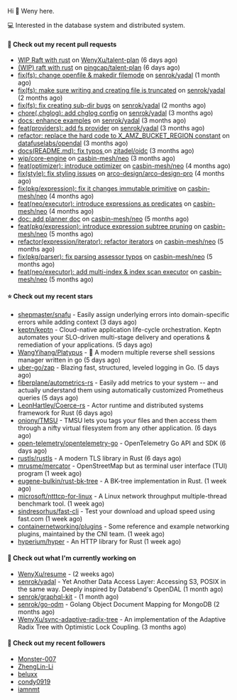 Hi 👋 Weny here.

💻 Interested in the database system and distributed system.

#### 🔨 Check out my recent pull requests

- [WIP Raft with rust](https://github.com/WenyXu/talent-plan/pull/1) on [WenyXu/talent-plan](https://github.com/WenyXu/talent-plan) (6 days ago)
- [(WIP) raft with rust](https://github.com/pingcap/talent-plan/pull/456) on [pingcap/talent-plan](https://github.com/pingcap/talent-plan) (6 days ago)
- [fix(fs): change openfile &amp; makedir filemode](https://github.com/senrok/yadal/pull/7) on [senrok/yadal](https://github.com/senrok/yadal) (1 month ago)
- [fix(fs): make sure writing and creating file is truncated](https://github.com/senrok/yadal/pull/6) on [senrok/yadal](https://github.com/senrok/yadal) (2 months ago)
- [fix(fs): fix creating sub-dir bugs](https://github.com/senrok/yadal/pull/5) on [senrok/yadal](https://github.com/senrok/yadal) (2 months ago)
- [chore(.chglog): add chglog config](https://github.com/senrok/yadal/pull/4) on [senrok/yadal](https://github.com/senrok/yadal) (3 months ago)
- [docs: enhance examples](https://github.com/senrok/yadal/pull/3) on [senrok/yadal](https://github.com/senrok/yadal) (3 months ago)
- [feat(providers): add fs provider](https://github.com/senrok/yadal/pull/1) on [senrok/yadal](https://github.com/senrok/yadal) (3 months ago)
- [refactor: replace the hard code to X_AMZ_BUCKET_REGION constant](https://github.com/datafuselabs/opendal/pull/866) on [datafuselabs/opendal](https://github.com/datafuselabs/opendal) (3 months ago)
- [docs(README.md): fix typos ](https://github.com/zitadel/oidc/pull/227) on [zitadel/oidc](https://github.com/zitadel/oidc) (3 months ago)
- [wip/core-engine](https://github.com/casbin-mesh/neo/pull/69) on [casbin-mesh/neo](https://github.com/casbin-mesh/neo) (3 months ago)
- [feat(optimizer): introduce optimizer](https://github.com/casbin-mesh/neo/pull/68) on [casbin-mesh/neo](https://github.com/casbin-mesh/neo) (4 months ago)
- [fix(style): fix styling issues](https://github.com/arco-design/arco-design-pro/pull/78) on [arco-design/arco-design-pro](https://github.com/arco-design/arco-design-pro) (4 months ago)
- [fix(pkg/expression): fix it changes immutable primitive](https://github.com/casbin-mesh/neo/pull/67) on [casbin-mesh/neo](https://github.com/casbin-mesh/neo) (4 months ago)
- [feat(neo/executor): introduce expressions as predicates](https://github.com/casbin-mesh/neo/pull/65) on [casbin-mesh/neo](https://github.com/casbin-mesh/neo) (4 months ago)
- [doc: add planner doc](https://github.com/casbin-mesh/neo/pull/62) on [casbin-mesh/neo](https://github.com/casbin-mesh/neo) (5 months ago)
- [feat(pkg/expression): introduce expression subtree pruning](https://github.com/casbin-mesh/neo/pull/61) on [casbin-mesh/neo](https://github.com/casbin-mesh/neo) (5 months ago)
- [refactor(expression/iterator): refactor iterators](https://github.com/casbin-mesh/neo/pull/60) on [casbin-mesh/neo](https://github.com/casbin-mesh/neo) (5 months ago)
- [fix(pkg/parser): fix parsing assessor typos](https://github.com/casbin-mesh/neo/pull/59) on [casbin-mesh/neo](https://github.com/casbin-mesh/neo) (5 months ago)
- [feat(neo/executor): add multi-index &amp; index scan executor](https://github.com/casbin-mesh/neo/pull/57) on [casbin-mesh/neo](https://github.com/casbin-mesh/neo) (5 months ago)

#### ⭐ Check out my recent stars

- [shepmaster/snafu](https://github.com/shepmaster/snafu) - Easily assign underlying errors into domain-specific errors while adding context (3 days ago)
- [keptn/keptn](https://github.com/keptn/keptn) - Cloud-native application life-cycle orchestration. Keptn automates your SLO-driven multi-stage delivery and operations &amp; remediation of your applications. (5 days ago)
- [WangYihang/Platypus](https://github.com/WangYihang/Platypus) - :hammer: A modern multiple reverse shell sessions manager written in go (5 days ago)
- [uber-go/zap](https://github.com/uber-go/zap) - Blazing fast, structured, leveled logging in Go. (5 days ago)
- [fiberplane/autometrics-rs](https://github.com/fiberplane/autometrics-rs) - Easily add metrics to your system -- and actually understand them using automatically customized Prometheus queries (5 days ago)
- [LeonHartley/Coerce-rs](https://github.com/LeonHartley/Coerce-rs) - Actor runtime and distributed systems framework for Rust (6 days ago)
- [oniony/TMSU](https://github.com/oniony/TMSU) - TMSU lets you tags your files and then access them through a nifty virtual filesystem from any other application. (6 days ago)
- [open-telemetry/opentelemetry-go](https://github.com/open-telemetry/opentelemetry-go) - OpenTelemetry Go API and SDK (6 days ago)
- [rustls/rustls](https://github.com/rustls/rustls) - A modern TLS library in Rust (6 days ago)
- [mrusme/mercator](https://github.com/mrusme/mercator) - OpenStreetMap but as terminal user interface (TUI) program (1 week ago)
- [eugene-bulkin/rust-bk-tree](https://github.com/eugene-bulkin/rust-bk-tree) - A BK-tree implementation in Rust. (1 week ago)
- [microsoft/ntttcp-for-linux](https://github.com/microsoft/ntttcp-for-linux) - A Linux network throughput multiple-thread benchmark tool. (1 week ago)
- [sindresorhus/fast-cli](https://github.com/sindresorhus/fast-cli) - Test your download and upload speed using fast.com (1 week ago)
- [containernetworking/plugins](https://github.com/containernetworking/plugins) - Some reference and example networking plugins, maintained by the CNI team. (1 week ago)
- [hyperium/hyper](https://github.com/hyperium/hyper) - An HTTP library for Rust (1 week ago)

#### 👷 Check out what I'm currently working on

- [WenyXu/resume](https://github.com/WenyXu/resume) -  (2 weeks ago)
- [senrok/yadal](https://github.com/senrok/yadal) - Yet Another Data Access Layer: Accessing S3, POSIX in the same way. Deeply inspired by Databend&#39;s OpenDAL (1 month ago)
- [senrok/graphql-kit](https://github.com/senrok/graphql-kit) -  (1 month ago)
- [senrok/go-odm](https://github.com/senrok/go-odm) - Golang Object Document Mapping for MongoDB (2 months ago)
- [WenyXu/sync-adaptive-radix-tree](https://github.com/WenyXu/sync-adaptive-radix-tree) - An implementation of the Adaptive Radix Tree with Optimistic Lock Coupling. (3 months ago)

#### 👯 Check out my recent followers

- [Monster-007](https://github.com/Monster-007)
- [ZhengLin-Li](https://github.com/ZhengLin-Li)
- [beluxx](https://github.com/beluxx)
- [condy0919](https://github.com/condy0919)
- [iamnmt](https://github.com/iamnmt)


